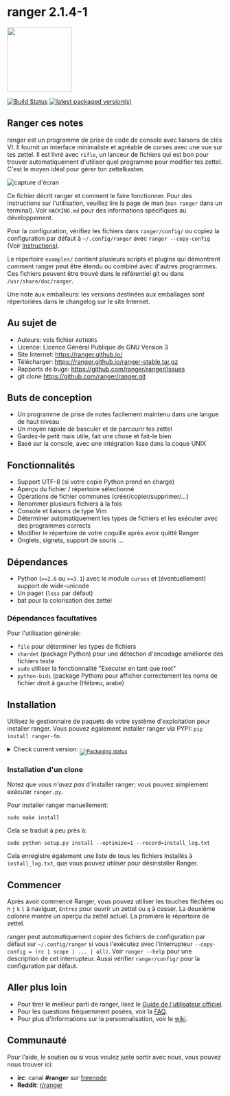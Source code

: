 ranger 2.1.4-1
============

<img src="https://ranger.github.io/ranger_logo.png" width="150">

[![Build Status](https://travis-ci.org/ranger/ranger.svg?branch=master)](https://travis-ci.org/ranger/ranger)
<a href="https://repology.org/metapackage/ranger/versions">
  <img src="https://repology.org/badge/latest-versions/ranger.svg" alt="latest packaged version(s)">
</a>

Ranger ces notes
----------------

ranger est un programme de prise de code de console avec liaisons de clés VI.
Il fournit un interface minimaliste et agréable de curses avec une vue sur tes
zettel. Il est livré avec `rifle`, un lanceur de fichiers qui est bon pour
trouver automatiquement d'utiliser quel programme pour modifier tes zettel.
C'est le moyen idéal pour gérer ton zettelkasten.

![capture d'écran](https://raw.githubusercontent.com/ranger/ranger/farnear/capturedecran.png)

Ce fichier décrit ranger et comment le faire fonctionner. Pour des instructions
sur l'utilisation, veuillez lire la page de man (`man ranger` dans un
terminal). Voir `HACKING.md` pour des informations spécifiques au
développement. 

Pour la configuration, vérifiez les fichiers dans `ranger/config/` ou copiez
la configuration par défaut à `~/.config/ranger` avec `ranger --copy-config` (Voir [Instructions](#getting-started)). 

Le répertoire `examples/` contient plusieurs scripts et plugins qui démontrent comment ranger peut être étendu ou combiné avec d'autres programmes. Ces fichiers peuvent être trouvé dans le référentiel git ou dans `/usr/share/doc/ranger`. 

Une note aux emballeurs: les versions destinées aux emballages sont
répertoriées dans le changelog  sur le site Internet. 


Au sujet de
-----
* Auteurs:          vois fichier `AUTHORS`
* Licence:          Licence Général Publique de GNU Version 3
* Site Internet:    https://ranger.github.io/
* Télécharger:      https://ranger.github.io/ranger-stable.tar.gz
* Rapports de bugs: https://github.com/ranger/ranger/issues
* git clone         https://github.com/ranger/ranger.git


Buts de conception
------------------
* Un programme de prise de notes facilement maintenu dans une langue de haut
  niveau
* Un moyen rapide de basculer et de parcourir tes zettel
* Gardez-le petit mais utile, fait une chose et fait-le bien
* Basé sur la console, avec une intégration lisse dans la coque UNIX 

Fonctionnalités
---------------
* Support UTF-8 (si votre copie Python prend en charge)
* Aperçu du fichier / répertoire sélectionné
* Opérations de fichier communes (créer/copier/supprimer/...)
* Renommer plusieurs fichiers à la fois
* Console et liaisons de type Vim
* Déterminer automatiquement les types de fichiers et les exécuter avec des
  programmes corrects
* Modifier le répertoire de votre coquille après avoir quitté Ranger
* Onglets, signets, support de souris ... 

Dépendances
-------------
* Python (`>=2.6` ou `>=3.1`) avec le module `curses` et (éventuellement)
  support de wide-unicode
* Un pager (`less` par défaut) 
* bat pour la colorisation des zettel

### Dépendances facultatives

Pour l'utilisation générale:

* `file` pour déterminer les types de fichiers
* `chardet` (package Python) pour une détection d'encodage améliorée des
  fichiers texte
* `sudo` utiliser la fonctionnalité "Exécuter en tant que root"
* `python-bidi` (package Python) pour afficher correctement les noms de fichier
  droit à gauche (Hébreu, arabe) 

Installation
-----------
Utilisez le gestionnaire de paquets de votre système d'exploitation pour
installer ranger. Vous pouvez également installer ranger via PYPI:
```pip install ranger-fm```. 

<details>
  <summary>
    Check current version:
    <sub>
      <a href="https://repology.org/metapackage/ranger/versions">
        <img src="https://repology.org/badge/tiny-repos/ranger.svg" alt="Packaging status">
      </a>
    </sub>
  </summary>
  <a href="https://repology.org/metapackage/ranger/versions">
    <img src="https://repology.org/badge/vertical-allrepos/ranger.svg" alt="Packaging status">
  </a>
</details>

### Installation d'un clone
Notez que vous *n'avez pas* d'installer ranger; vous pouvez simplement exécuter
`ranger.py`.

Pour installer ranger manuellement:
```
sudo make install
```

Cela se traduit à peu près à:
```
sudo python setup.py install --optimize=1 --record=install_log.txt
```

Cela enregistre également une liste de tous les fichiers installés à
`install_log.txt`, que vous pouvez utiliser pour désinstaller Ranger. 

Commencer
---------
Après avoir commencé Ranger, vous pouvez utiliser les touches fléchées ou `h`
`j` `k` `l` à naviguer, `Entrez` pour ouvrir un zettel ou `q` à cesser. La
deuxième colonne montre un aperçu du zettel actuel. La première le répertoire
de zettel.

ranger peut automatiquement copier des fichiers de configuration par défaut sur
`~/.config/ranger` si vous l'exécutez avec l'interrupteur `--copy-config = (rc
| scope | ... | all)`.  Voir `ranger --help` pour une description de cet
interrupteur. Aussi vérifier `ranger/config/` pour la configuration par défaut. 

Aller plus loin
---------------
* Pour tirer le meilleur parti de ranger, lisez le [Guide de l'utilisateur
  officiel](https://github.com/ranger/ranger/wiki/Official-user-guide).
* Pour les questions fréquemment posées, voir la
  [FAQ](https://github.com/ranger/ranger/wiki/faq%3A-Frequently-Asked-Questions).
* Pour plus d'informations sur la personnalisation, voir le
  [wiki](https://github.com/ranger/ranger/wiki). 


Communauté
----------
Pour l'aide, le soutien ou si vous voulez juste sortir avec nous, vous pouvez
nous trouver ici:
* **irc**: canal **#ranger** sur
  [freenode](https://freenode.net/kb/answer/chat)
* **Reddit**: [r/ranger](https://www.reddit.com/r/ranger/) 
